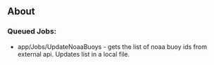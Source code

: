 ## About

### Queued Jobs:
- app/Jobs/UpdateNoaaBuoys - gets the list of noaa buoy ids from external api. Updates list in a local file.
